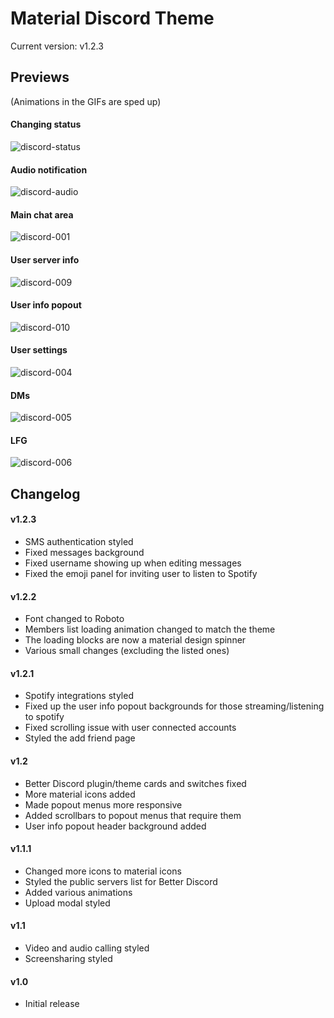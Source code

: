 # Material Discord Theme

Current version: v1.2.3

## Previews

(Animations in the GIFs are sped up)
#### Changing status

![discord-status](https://user-images.githubusercontent.com/4013216/35309043-79570ac2-0078-11e8-87fd-98a18a178050.gif)

#### Audio notification

![discord-audio](https://user-images.githubusercontent.com/4013216/35309728-dc958f5c-007b-11e8-8ff7-dee70cc82e22.gif)

#### Main chat area

![discord-001](https://user-images.githubusercontent.com/4013216/35309006-50bd3b68-0078-11e8-9213-e94abe370dc8.png)

#### User server info

![discord-009](https://user-images.githubusercontent.com/4013216/35762981-1b8abe66-0870-11e8-89fa-816f84fd4b4a.png)

#### User info popout

![discord-010](https://user-images.githubusercontent.com/4013216/35762982-27f2be60-0870-11e8-9b68-17445c8d918a.png)

#### User settings

![discord-004](https://user-images.githubusercontent.com/4013216/35309029-677998e2-0078-11e8-8ac6-e1a7fd710abf.png)

#### DMs

![discord-005](https://user-images.githubusercontent.com/4013216/35309034-6f0c33a8-0078-11e8-9903-0db174c4fe17.png)

#### LFG

![discord-006](https://user-images.githubusercontent.com/4013216/35309040-737da14c-0078-11e8-963d-2cff02b3c251.png)

## Changelog

#### v1.2.3
* SMS authentication styled
* Fixed messages background
* Fixed username showing up when editing messages
* Fixed the emoji panel for inviting user to listen to Spotify

#### v1.2.2
* Font changed to Roboto
* Members list loading animation changed to match the theme
* The loading blocks are now a material design spinner
* Various small changes (excluding the listed ones)

#### v1.2.1
* Spotify integrations styled
* Fixed up the user info popout backgrounds for those streaming/listening to spotify
* Fixed scrolling issue with user connected accounts
* Styled the add friend page

#### v1.2
* Better Discord plugin/theme cards and switches fixed
* More material icons added
* Made popout menus more responsive
* Added scrollbars to popout menus that require them
* User info popout header background added

#### v1.1.1
* Changed more icons to material icons
* Styled the public servers list for Better Discord
* Added various animations
* Upload modal styled

#### v1.1
* Video and audio calling styled
* Screensharing styled

#### v1.0
* Initial release
